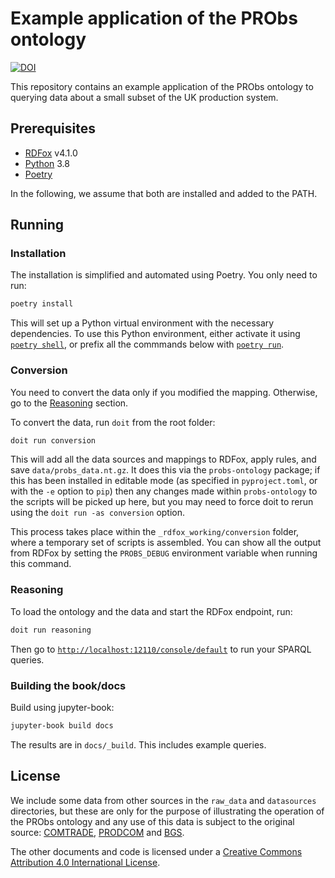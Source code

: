 # Example application of the PRObs ontology

[![DOI](https://zenodo.org/badge/DOI/10.5281/zenodo.5052757.svg)](https://doi.org/10.5281/zenodo.5052757)

This repository contains an example application of the PRObs ontology to querying data about a small subset of the UK production system.

## Prerequisites

- [RDFox](https://www.oxfordsemantic.tech) v4.1.0
- [Python](https://www.python.org) 3.8
- [Poetry](https://python-poetry.org)

In the following, we assume that both are installed and added to the PATH.

## Running

### Installation

The installation is simplified and automated using Poetry.
You only need to run:

```sh
poetry install
```

This will set up a Python virtual environment with the necessary dependencies. To use this Python environment, either activate it using [`poetry shell`](https://python-poetry.org/docs/cli/#shell), or prefix all the commmands below with [`poetry run`](https://python-poetry.org/docs/cli/#run).

### Conversion

You need to convert the data only if you modified the mapping. Otherwise, go to the [Reasoning](#reasoning) section.

To convert the data, run `doit` from the root folder:

```sh
doit run conversion
```

This will add all the data sources and mappings to RDFox, apply rules, and save `data/probs_data.nt.gz`. It does this via the `probs-ontology` package; if this has been installed in editable mode (as specified in `pyproject.toml`, or with the `-e` option to `pip`) then any changes made within `probs-ontology` to the scripts will be picked up here, but you may need to force doit to rerun using the `doit run -as conversion` option.

This process takes place within the `_rdfox_working/conversion` folder, where a temporary set of scripts is assembled. You can show all the output from RDFox by setting the `PROBS_DEBUG` environment variable when running this command.

### Reasoning

To load the ontology and the data and start the RDFox endpoint, run:

```sh
doit run reasoning
```

Then go to [`http://localhost:12110/console/default`](http://localhost:12110/console/default) to run your SPARQL queries.

### Building the book/docs

Build using jupyter-book:

``` sh
jupyter-book build docs
```

The results are in `docs/_build`. This includes example queries.

## License

We include some data from other sources in the `raw_data` and `datasources` directories, but these are only for the purpose of illustrating the operation of the PRObs ontology and any use of this data is subject to the original source: [COMTRADE](https://comtrade.un.org/), [PRODCOM](https://ec.europa.eu/eurostat/web/prodcom) and [BGS](https://www.bgs.ac.uk/).

The other documents and code is licensed under a [Creative Commons Attribution 4.0 International License](http://creativecommons.org/licenses/by/4.0/).
